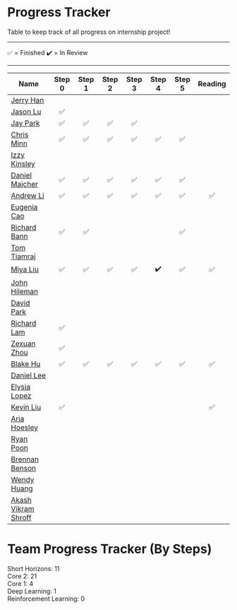 # Progress Tracker

Table to keep track of all progress on internship project! <br />

---

✅ = Finished
✔️ = In Review

---

| Name                                                               | Step 0 | Step 1 | Step 2 | Step 3 | Step 4 | Step 5 | Reading |
| ------------------------------------------------------------------ | :----: | :----: | :----: | :----: | :----: | :----: | :-----: |
| [Jerry Han](https://github.com/jerry-hannn/nuft-training)          ||||||
| [Jason Lu](https://github.com/Jasonxlu/learnsomething)             |✅|||||
| [Jay Park](https://github.com/kyeoul/learnsomething)               |✅|✅|✅|✅||
| [Chris Minn](https://github.com/minnce/shxiv)                      |✅|✅|✅|✅|✅|✅|
| [Izzy Kinsley](https://github.com/IzzyHuang/learnsomething)        ||||||
| [Daniel Majcher](https://github.com/daniel-majcher/learnsomething) |✅|✅|✅|✅|✅|✅|
| [Andrew Li](https://github.com/andrlime/learnsomething)            |✅|✅|✅|✅|✅|✅|✅|
| [Eugenia Cao](https://github.com/eugenia0804/learnsomething)       |||||||
| [Richard Bann](https://github.com/drahc1R/learnsomething)          |✅|✅||||✅|
| [Tom Tiamraj](https://github.com/JerayuT/learnsomething)           |||||||
| [Miya Liu](https://github.com/miyaliu627/learnsomething)           |✅|✅|✅|✅|✔️|✅|✅|
| [John Hileman](https://github.com/jhileman07/learnsomething)       |||||||
| [David Park](https://github.com/dpark4/learnsomething)             |||||||
| [Richard Lam](https://github.com/Lam-Richard/learnsomething)       |✅||||||
| [Zexuan Zhou](https://github.com/HZZX0318/learnsomething)          |✅||||||
| [Blake Hu](https://github.com/blake-hu/learnsomething)             |✅|✅|✅|✅|✅|✅|✅
| [Daniel Lee](https://github.com/Dsl03/learnsomething/)             |||||||
| [Elysia Lopez](https://github.com/ElysiaLopez/learnsomething)      |||||||
| [Kevin Liu](https://github.com/kliu3638/learnsomething)            |✅||||||✅|
| [Aria Hoesley](https://github.com/mochi26/learnsomething)          |||||||
| [Ryan Poon](https://github.com/ryanp8/learnsomething)              |||||||
| [Brennan Benson](https://github.com/brennanb2025/learnsomething)   |||||||
| [Wendy Huang](https://github.com/WendyHuang26/learnsomething)      |||||||
| [Akash Vikram Shroff](https://github.com/akashvshroff)             |||||||


# Team Progress Tracker (By Steps)

Short Horizons: 11  <br />
Core 2: 21  <br />
Core 1: 4  <br /> 
Deep Learning: 1  <br />
Reinforcement Learning: 0
